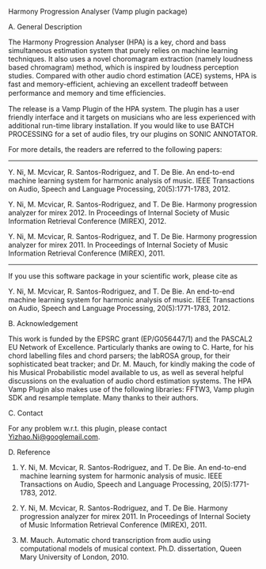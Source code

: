Harmony Progression Analyser (Vamp plugin package)

A. General Description

The Harmony Progression Analyser (HPA) is a key, chord and bass simultaneous estimation system that purely relies on machine learning techniques. It also uses a novel choromagram extraction (namely loudness based chromagram) method, which is inspired by loudness perception studies. Compared with other audio chord estimation (ACE) systems, HPA is fast and memory-efficient, achieving an excellent tradeoff between performance and memory and time efﬁciencies.

The release is a Vamp Plugin of the HPA system. The plugin has a user friendly interface and it targets on musicians who are less experienced with additional run-time library installation. If you would like to use BATCH PROCESSING for a set of audio files, try our plugins on SONIC ANNOTATOR.

For more details, the readers are referred to the following papers: 

------------------------------------------------------------------------------------------

Y. Ni, M. Mcvicar, R. Santos-Rodriguez, and T. De Bie. An end-to-end machine learning system for harmonic analysis of music. IEEE Transactions on Audio, Speech and Language Processing, 20(5):1771-1783, 2012.

Y. Ni, M. Mcvicar, R. Santos-Rodriguez, and T. De Bie. Harmony progression analyzer for mirex 2012. In Proceedings of Internal Society of Music Information Retrieval Conference (MIREX), 2012.

Y. Ni, M. Mcvicar, R. Santos-Rodriguez, and T. De Bie. Harmony progression analyzer for mirex 2011. In Proceedings of Internal Society of Music Information Retrieval Conference (MIREX), 2011.

------------------------------------------------------------------------------------------

If you use this software package in your scientific work, please cite as

Y. Ni, M. Mcvicar, R. Santos-Rodriguez, and T. De Bie. An end-to-end machine learning system for harmonic analysis of music. IEEE Transactions on Audio, Speech and Language Processing, 20(5):1771-1783, 2012.

B. Acknowledgement

This work is funded by the EPSRC grant (EP/G056447/1) and the PASCAL2 EU Network of Excellence. Particularly thanks are owing to C. Harte, for his chord labelling files and chord parsers; the labROSA group, for their sophisticated beat tracker; and Dr. M. Mauch, for kindly making the code of his Musical Probabilistic model available to us, as well as several helpful discussions on the evaluation of audio chord estimation systems. The HPA Vamp Plugin also makes use of the following libraries: FFTW3, Vamp plugin SDK and resample template. Many thanks to their authors. 

C. Contact 

For any problem w.r.t. this plugin, please contact Yizhao.Ni@googlemail.com.

D. Reference

1. Y. Ni, M. Mcvicar, R. Santos-Rodriguez, and T. De Bie. An end-to-end machine learning system for harmonic analysis of music. IEEE Transactions on Audio, Speech and Language Processing, 20(5):1771-1783, 2012.

2. Y. Ni, M. Mcvicar, R. Santos-Rodriguez, and T. De Bie. Harmony progression analyzer for mirex 2011. In Proceedings of Internal Society of Music Information Retrieval Conference (MIREX), 2011.

3. M. Mauch. Automatic chord transcription from audio using computational models of musical context.  Ph.D. dissertation, Queen Mary University of London, 2010.

